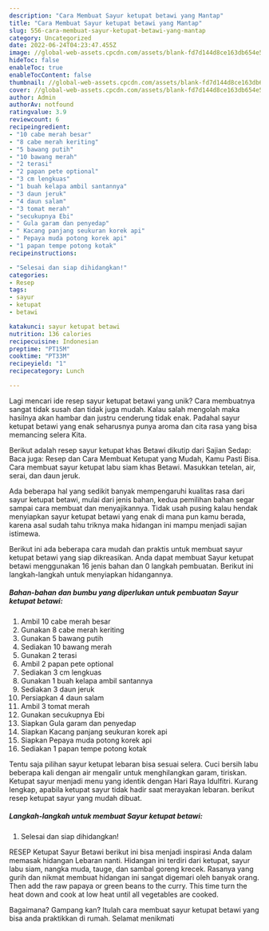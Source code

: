 ```yaml
---
description: "Cara Membuat Sayur ketupat betawi yang Mantap"
title: "Cara Membuat Sayur ketupat betawi yang Mantap"
slug: 556-cara-membuat-sayur-ketupat-betawi-yang-mantap
category: Uncategorized
date: 2022-06-24T04:23:47.455Z
image: //global-web-assets.cpcdn.com/assets/blank-fd7d144d8ce163db654e5a02c40b08a2775adb7897d16e4062681dc7e1b2800f.png
hideToc: false
enableToc: true
enableTocContent: false
thumbnail: //global-web-assets.cpcdn.com/assets/blank-fd7d144d8ce163db654e5a02c40b08a2775adb7897d16e4062681dc7e1b2800f.png
cover: //global-web-assets.cpcdn.com/assets/blank-fd7d144d8ce163db654e5a02c40b08a2775adb7897d16e4062681dc7e1b2800f.png
author: Admin
authorAv: notfound
ratingvalue: 3.9
reviewcount: 6
recipeingredient:
- "10 cabe merah besar"
- "8 cabe merah keriting"
- "5 bawang putih"
- "10 bawang merah"
- "2 terasi"
- "2 papan pete optional"
- "3 cm lengkuas"
- "1 buah kelapa ambil santannya"
- "3 daun jeruk"
- "4 daun salam"
- "3 tomat merah"
- "secukupnya Ebi"
- " Gula garam dan penyedap"
- " Kacang panjang seukuran korek api"
- " Pepaya muda potong korek api"
- "1 papan tempe potong kotak"
recipeinstructions:

- "Selesai dan siap dihidangkan!"
categories:
- Resep
tags:
- sayur
- ketupat
- betawi

katakunci: sayur ketupat betawi 
nutrition: 136 calories
recipecuisine: Indonesian
preptime: "PT15M"
cooktime: "PT33M"
recipeyield: "1"
recipecategory: Lunch

---
```





Lagi mencari ide resep sayur ketupat betawi yang unik? Cara membuatnya sangat tidak susah dan tidak juga mudah. Kalau salah mengolah maka hasilnya akan hambar dan justru cenderung tidak enak. Padahal sayur ketupat betawi yang enak seharusnya punya aroma dan cita rasa yang bisa memancing selera Kita.





Berikut adalah resep sayur ketupat khas Betawi dikutip dari Sajian Sedap: Baca juga: Resep dan Cara Membuat Ketupat yang Mudah, Kamu Pasti Bisa. Cara membuat sayur ketupat labu siam khas Betawi. Masukkan tetelan, air, serai, dan daun jeruk.

Ada beberapa hal yang sedikit banyak mempengaruhi kualitas rasa dari sayur ketupat betawi, mulai dari jenis bahan, kedua pemilihan bahan segar sampai cara membuat dan menyajikannya. Tidak usah pusing kalau hendak menyiapkan sayur ketupat betawi yang enak di mana pun kamu berada, karena asal sudah tahu triknya maka hidangan ini mampu menjadi sajian istimewa.






Berikut ini ada beberapa cara mudah dan praktis untuk membuat sayur ketupat betawi yang siap dikreasikan. Anda dapat membuat Sayur ketupat betawi menggunakan 16 jenis bahan dan 0 langkah pembuatan. Berikut ini langkah-langkah untuk menyiapkan hidangannya.

<!--inarticleads1-->

##### Bahan-bahan dan bumbu yang diperlukan untuk pembuatan Sayur ketupat betawi:

1. Ambil 10 cabe merah besar
1. Gunakan 8 cabe merah keriting
1. Gunakan 5 bawang putih
1. Sediakan 10 bawang merah
1. Gunakan 2 terasi
1. Ambil 2 papan pete optional
1. Sediakan 3 cm lengkuas
1. Gunakan 1 buah kelapa ambil santannya
1. Sediakan 3 daun jeruk
1. Persiapkan 4 daun salam
1. Ambil 3 tomat merah
1. Gunakan secukupnya Ebi
1. Siapkan  Gula garam dan penyedap
1. Siapkan  Kacang panjang seukuran korek api
1. Siapkan  Pepaya muda potong korek api
1. Sediakan 1 papan tempe potong kotak


Tentu saja pilihan sayur ketupat lebaran bisa sesuai selera. Cuci bersih labu beberapa kali dengan air mengalir untuk menghilangkan garam, tiriskan. Ketupat sayur menjadi menu yang identik dengan Hari Raya Idulfitri. Kurang lengkap, apabila ketupat sayur tidak hadir saat merayakan lebaran. berikut resep ketupat sayur yang mudah dibuat. 

<!--inarticleads2-->

##### Langkah-langkah untuk membuat Sayur ketupat betawi:


1. Selesai dan siap dihidangkan!

RESEP Ketupat Sayur Betawi berikut ini bisa menjadi inspirasi Anda dalam memasak hidangan Lebaran nanti. Hidangan ini terdiri dari ketupat, sayur labu siam, nangka muda, tauge, dan sambal goreng krecek. Rasanya yang gurih dan nikmat membuat hidangan ini sangat digemari oleh banyak orang. Then add the raw papaya or green beans to the curry. This time turn the heat down and cook at low heat until all vegetables are cooked. 

Bagaimana? Gampang kan? Itulah cara membuat sayur ketupat betawi yang bisa anda praktikkan di rumah. Selamat menikmati
